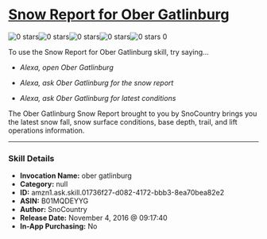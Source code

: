 # [Snow Report for Ober Gatlinburg](http://alexa.amazon.com/#skills/amzn1.ask.skill.01736f27-d082-4172-bbb3-8ea70bea82e2)
![0 stars](../../images/ic_star_border_black_18dp_1x.png)![0 stars](../../images/ic_star_border_black_18dp_1x.png)![0 stars](../../images/ic_star_border_black_18dp_1x.png)![0 stars](../../images/ic_star_border_black_18dp_1x.png)![0 stars](../../images/ic_star_border_black_18dp_1x.png) 0

To use the Snow Report for Ober Gatlinburg skill, try saying...

* *Alexa, open Ober Gatlinburg*

* *Alexa, ask Ober Gatlinburg for the snow report*

* *Alexa, ask Ober Gatlinburg for latest conditions*

The Ober Gatlinburg Snow Report brought to you by SnoCountry brings you the latest snow fall, snow surface conditions,  base depth, trail, and lift operations information.

***

### Skill Details

* **Invocation Name:** ober gatlinburg
* **Category:** null
* **ID:** amzn1.ask.skill.01736f27-d082-4172-bbb3-8ea70bea82e2
* **ASIN:** B01MQDEYYG
* **Author:** SnoCountry
* **Release Date:** November 4, 2016 @ 09:17:40
* **In-App Purchasing:** No
